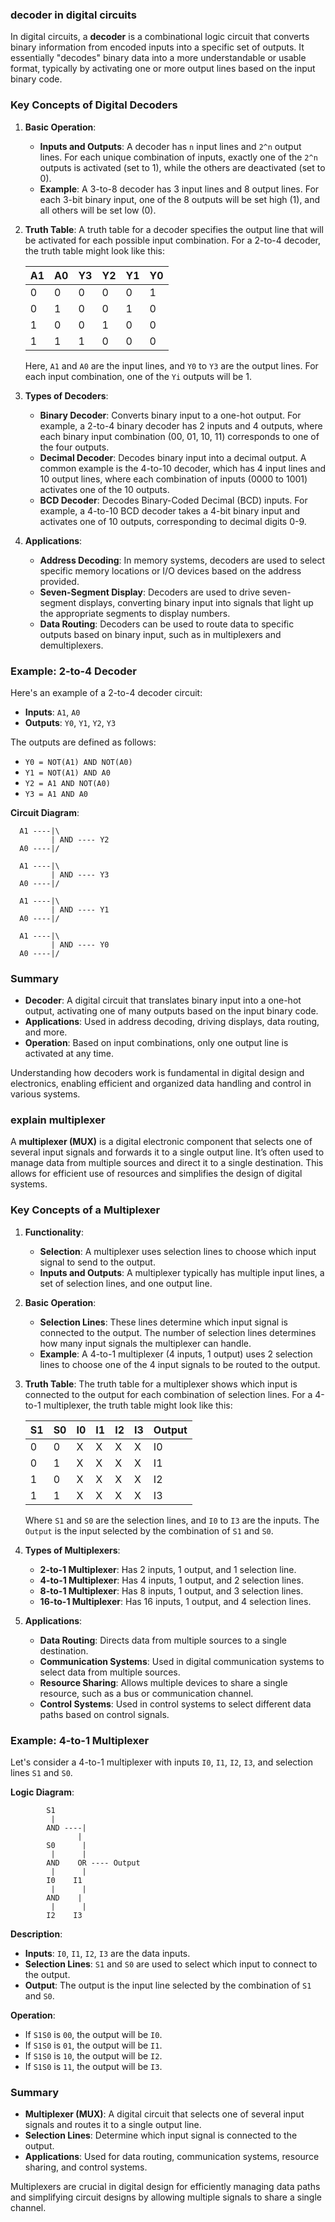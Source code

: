 ### decoder in digital circuits

In digital circuits, a **decoder** is a combinational logic circuit that converts binary information from encoded inputs into a specific set of outputs. It essentially "decodes" binary data into a more understandable or usable format, typically by activating one or more output lines based on the input binary code.

### **Key Concepts of Digital Decoders**

1. **Basic Operation**:
   - **Inputs and Outputs**: A decoder has `n` input lines and `2^n` output lines. For each unique combination of inputs, exactly one of the `2^n` outputs is activated (set to 1), while the others are deactivated (set to 0).
   - **Example**: A 3-to-8 decoder has 3 input lines and 8 output lines. For each 3-bit binary input, one of the 8 outputs will be set high (1), and all others will be set low (0).

2. **Truth Table**:
   A truth table for a decoder specifies the output line that will be activated for each possible input combination. For a 2-to-4 decoder, the truth table might look like this:

   | A1 | A0 | Y3 | Y2 | Y1 | Y0 |
   |----|----|----|----|----|----|
   | 0  | 0  | 0  | 0  | 0  | 1  |
   | 0  | 1  | 0  | 0  | 1  | 0  |
   | 1  | 0  | 0  | 1  | 0  | 0  |
   | 1  | 1  | 1  | 0  | 0  | 0  |

   Here, `A1` and `A0` are the input lines, and `Y0` to `Y3` are the output lines. For each input combination, one of the `Yi` outputs will be 1.

3. **Types of Decoders**:
   - **Binary Decoder**: Converts binary input to a one-hot output. For example, a 2-to-4 binary decoder has 2 inputs and 4 outputs, where each binary input combination (00, 01, 10, 11) corresponds to one of the four outputs.
   - **Decimal Decoder**: Decodes binary input into a decimal output. A common example is the 4-to-10 decoder, which has 4 input lines and 10 output lines, where each combination of inputs (0000 to 1001) activates one of the 10 outputs.
   - **BCD Decoder**: Decodes Binary-Coded Decimal (BCD) inputs. For example, a 4-to-10 BCD decoder takes a 4-bit binary input and activates one of 10 outputs, corresponding to decimal digits 0-9.

4. **Applications**:
   - **Address Decoding**: In memory systems, decoders are used to select specific memory locations or I/O devices based on the address provided.
   - **Seven-Segment Display**: Decoders are used to drive seven-segment displays, converting binary input into signals that light up the appropriate segments to display numbers.
   - **Data Routing**: Decoders can be used to route data to specific outputs based on binary input, such as in multiplexers and demultiplexers.

### **Example: 2-to-4 Decoder**

Here's an example of a 2-to-4 decoder circuit:

- **Inputs**: `A1`, `A0`
- **Outputs**: `Y0`, `Y1`, `Y2`, `Y3`

The outputs are defined as follows:
- `Y0 = NOT(A1) AND NOT(A0)`
- `Y1 = NOT(A1) AND A0`
- `Y2 = A1 AND NOT(A0)`
- `Y3 = A1 AND A0`

**Circuit Diagram**:
```
  A1 ----|\
         | AND ---- Y2
  A0 ----|/
  
  A1 ----|\
         | AND ---- Y3
  A0 ----|/

  A1 ----|\
         | AND ---- Y1
  A0 ----|/

  A1 ----|\
         | AND ---- Y0
  A0 ----|/
```

### **Summary**
- **Decoder**: A digital circuit that translates binary input into a one-hot output, activating one of many outputs based on the input binary code.
- **Applications**: Used in address decoding, driving displays, data routing, and more.
- **Operation**: Based on input combinations, only one output line is activated at any time.

Understanding how decoders work is fundamental in digital design and electronics, enabling efficient and organized data handling and control in various systems.


### explain multiplexer

A **multiplexer (MUX)** is a digital electronic component that selects one of several input signals and forwards it to a single output line. It’s often used to manage data from multiple sources and direct it to a single destination. This allows for efficient use of resources and simplifies the design of digital systems.

### **Key Concepts of a Multiplexer**

1. **Functionality**:
   - **Selection**: A multiplexer uses selection lines to choose which input signal to send to the output.
   - **Inputs and Outputs**: A multiplexer typically has multiple input lines, a set of selection lines, and one output line.

2. **Basic Operation**:
   - **Selection Lines**: These lines determine which input signal is connected to the output. The number of selection lines determines how many input signals the multiplexer can handle.
   - **Example**: A 4-to-1 multiplexer (4 inputs, 1 output) uses 2 selection lines to choose one of the 4 input signals to be routed to the output.

3. **Truth Table**:
   The truth table for a multiplexer shows which input is connected to the output for each combination of selection lines. For a 4-to-1 multiplexer, the truth table might look like this:

   | S1 | S0 | I0 | I1 | I2 | I3 | Output |
   |----|----|----|----|----|----|--------|
   | 0  | 0  | X  | X  | X  | X  | I0     |
   | 0  | 1  | X  | X  | X  | X  | I1     |
   | 1  | 0  | X  | X  | X  | X  | I2     |
   | 1  | 1  | X  | X  | X  | X  | I3     |

   Where `S1` and `S0` are the selection lines, and `I0` to `I3` are the inputs. The `Output` is the input selected by the combination of `S1` and `S0`.

4. **Types of Multiplexers**:
   - **2-to-1 Multiplexer**: Has 2 inputs, 1 output, and 1 selection line.
   - **4-to-1 Multiplexer**: Has 4 inputs, 1 output, and 2 selection lines.
   - **8-to-1 Multiplexer**: Has 8 inputs, 1 output, and 3 selection lines.
   - **16-to-1 Multiplexer**: Has 16 inputs, 1 output, and 4 selection lines.

5. **Applications**:
   - **Data Routing**: Directs data from multiple sources to a single destination.
   - **Communication Systems**: Used in digital communication systems to select data from multiple sources.
   - **Resource Sharing**: Allows multiple devices to share a single resource, such as a bus or communication channel.
   - **Control Systems**: Used in control systems to select different data paths based on control signals.

### **Example: 4-to-1 Multiplexer**

Let's consider a 4-to-1 multiplexer with inputs `I0`, `I1`, `I2`, `I3`, and selection lines `S1` and `S0`.

**Logic Diagram**:
```
        S1
         |
        AND ----|
               |
        S0      |
         |      |
        AND    OR ---- Output
         |      |
        I0    I1
         |      |
        AND    |
         |      |
        I2    I3
```

**Description**:
- **Inputs**: `I0`, `I1`, `I2`, `I3` are the data inputs.
- **Selection Lines**: `S1` and `S0` are used to select which input to connect to the output.
- **Output**: The output is the input line selected by the combination of `S1` and `S0`.

**Operation**:
- If `S1S0` is `00`, the output will be `I0`.
- If `S1S0` is `01`, the output will be `I1`.
- If `S1S0` is `10`, the output will be `I2`.
- If `S1S0` is `11`, the output will be `I3`.

### **Summary**

- **Multiplexer (MUX)**: A digital circuit that selects one of several input signals and routes it to a single output line.
- **Selection Lines**: Determine which input signal is connected to the output.
- **Applications**: Used for data routing, communication systems, resource sharing, and control systems.

Multiplexers are crucial in digital design for efficiently managing data paths and simplifying circuit designs by allowing multiple signals to share a single channel.